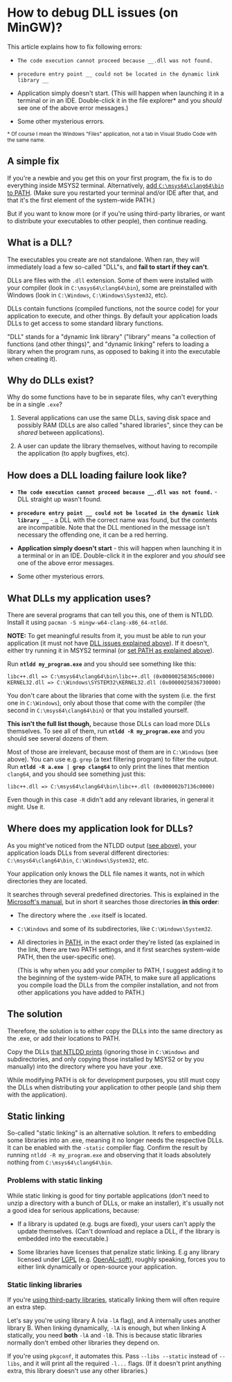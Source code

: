 # How to debug DLL issues (on MinGW)?

This article explains how to fix following errors:

* `The code execution cannot proceed because __.dll was not found.`

* `procedure entry point __ could not be located in the dynamic link library __`

* Application simply doesn't start. (This will happen when launching it in a terminal or in an IDE. Double-click it in the file explorer* and you *should* see one of the above error messages.)

* Some other mysterious errors.

<sup>* Of course I mean the Windows "Files" application, not a tab in Visual Studio Code with the same name.</sup>

## A simple fix

If you're a newbie and you get this on your first program, the fix is to do everything inside MSYS2 terminal. Alternatively, [add `C:\msys64\clang64\bin` to PATH](/terminal_for_dummies.md#modifying-path). (Make sure you restarted your terminal and/or IDE after that, and that it's the first element of the system-wide PATH.)

But if you want to know more (or if you're using third-party libraries, or want to distribute your executables to other people), then continue reading.

## What is a DLL?

The executables you create are not standalone. When ran, they will immediately load a few so-called "DLL"s, and **fail to start if they can't**.

DLLs are files with the `.dll` extension. Some of them were installed with your compiler (look in `C:\msys64\clang64\bin`), some are preinstalled with Windows (look in `C:\Windows`, `C:\Windows\System32`, etc).

DLLs contain functions (compiled functions, not the source code) for your application to execute, and other things. By default your application loads DLLs to get access to some standard library functions.

"DLL" stands for a "dynamic link library" ("library" means "a collection of functions (and other things)", and "dynamic linking" refers to loading a library when the program runs, as opposed to baking it into the executable when creating it).

## Why do DLLs exist?

Why do some functions have to be in separate files, why can't everything be in a single `.exe`?

1. Several applications can use the same DLLs, saving disk space and possibly RAM (DLLs are also called "shared libraries", since they can be *shared* between applications).

2. A user can update the library themselves, without having to recompile the application (to apply bugfixes, etc).

## How does a DLL loading failure look like?

* **`The code execution cannot proceed because __.dll was not found.`** - DLL straight up wasn't found.

* **`procedure entry point __ could not be located in the dynamic link library __`** - a DLL with the correct name was found, but the contents are incompatible. Note that the DLL mentioned in the message isn't necessary the offending one, it can be a red herring.

* **Application simply doesn't start** - this will happen when launching it in a terminal or in an IDE. Double-click it in the explorer and you *should* see one of the above error messages.

* Some other mysterious errors.

## What DLLs my application uses?

There are several programs that can tell you this, one of them is NTLDD. Install it using `pacman -S mingw-w64-clang-x86_64-ntldd`.

**NOTE:** To get meaningful results from it, you must be able to run your application (it must not have [DLL issues explained above](#how-does-a-dll-loading-failure-look-like)). If it doesn't, either try running it in MSYS2 terminal (or [set PATH as explained above](#a-simple-fix)).

Run **`ntldd my_program.exe`** and you should see something like this:

```
libc++.dll => C:\msys64\clang64\bin\libc++.dll (0x00000258365c0000)
KERNEL32.dll => C:\Windows\SYSTEM32\KERNEL32.dll (0x0000025836730000)
```

You don't care about the libraries that come with the system (i.e. the first one in `C:\Windows`), only about those that come with the compiler (the second in `C:\msys64\clang64\bin`) or that you installed yourself.

**This isn't the full list though,** because those DLLs can load more DLLs themselves. To see all of them, run **`ntldd -R my_program.exe`** and you should see several dozens of them.

Most of those are irrelevant, because most of them are in `C:\Windows` (see above). You can use e.g. `grep` (a text filtering program) to filter the output. Run **`ntldd -R a.exe | grep clang64`** to only print the lines that mention `clang64`, and you should see something just this:
```
libc++.dll => C:\msys64\clang64\bin\libc++.dll (0x000002b7136c0000)
```
Even though in this case `-R` didn't add any relevant libraries, in general it might. Use it.

## Where does my application look for DLLs?

As you might've noticed from the NTLDD output ([see above](#what-dlls-my-application-uses)), your application loads DLLs from several different directories: `C:\msys64\clang64\bin`, `C:\Windows\System32`, etc.

Your application only knows the DLL file names it wants, not in which directories they are located.

It searches through several predefined directories. This is explained in the [Microsoft's manual](https://learn.microsoft.com/en-us/windows/win32/dlls/dynamic-link-library-search-order), but in short it searches those directories **in this order**:

* The directory where the `.exe` itself is located.

* `C:\Windows` and some of its subdirectories, like `C:\Windows\System32`.

* All directories in [PATH](/terminal_for_dummies.md#what-is-path), in the exact order they're listed (as explained in the link, there are two PATH settings, and it first searches system-wide PATH, then the user-specific one).

  (This is why when you add your compiler to PATH, I suggest adding it to the beginning of the system-wide PATH, to make sure all applications you compile load the DLLs from the compiler installation, and not from other applications you have added to PATH.)

## The solution

Therefore, the solution is to either copy the DLLs into the same directory as the .exe, or add their locations to PATH.

Copy the DLLs [that NTLDD prints](#what-dlls-my-application-uses) (ignoring those in `C:\Windows` and subdirectories, and only copying those installed by MSYS2 or by you manually) into the directory where you have your .exe.

While modifying PATH is ok for development purposes, you still must copy the DLLs when distributing your application to other people (and ship them with the application).

## Static linking

So-called "static linking" is an alternative solution. It refers to embedding some libraries into an .exe, meaning it no longer needs the respective DLLs. It can be enabled with the `-static` compiler flag. Confirm the result by running `ntldd -R my_program.exe` and observing that it loads absolutely nothing from `C:\msys64\clang64\bin`.

### Problems with static linking

While static linking is good for tiny portable applications (don't need to unzip a directory with a bunch of DLLs, or make an installer), it's usually not a good idea for serious applications, because:

* If a library is updated (e.g. bugs are fixed), your users can't apply the update themselves. (Can't download and replace a DLL, if the library is embedded into the executable.)

* Some libraries have licenses that penalize static linking. E.g any library licensed under [LGPL](https://en.wikipedia.org/wiki/GNU_Lesser_General_Public_License) (e.g. [OpenAL-soft](https://openal-soft.org/)), roughly speaking, forces you to either link dynamically or open-source your application.

### Static linking libraries

If you're [using third-party libraries](/using_libraries.md), statically linking them will often require an extra step.

Let's say you're using library A (via `-lA` flag), and A internally uses another library B. When linking dynamically, `-lA` is enough, but when linking A statically, you need **both** `-lA` and `-lB`. This is because static libraries normally don't embed other libraries they depend on.

If you're using `pkgconf`, it automates this. Pass `--libs --static` instead of `--libs`, and it will print all the required `-l...` flags. (If it doesn't print anything extra, this library doesn't use any other libraries.)
